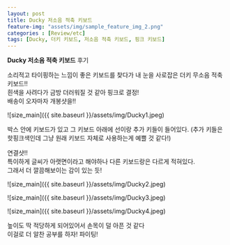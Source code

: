 ```yaml
---
layout: post
title: Ducky 저소음 적축 키보드
feature-img: "assets/img/sample_feature_img_2.png"
categories : [Review/etc]
tags: [Ducky, 더키 키보드, 저소음 적축 키보드, 핑크 키보드]
---
```


**Ducky 저소음 적축 키보드** 후기


소리적고 타이핑하는 느낌이 좋은 키보드를 찾다가 내 눈을 사로잡은 더키 무소음 적축 키보드!!<br>
흰색을 사려다가 금방 더러워질 것 같아 핑크로 결정!<br>
배송이 오자마자 개봉샷을!!

![size_main]({{ site.baseurl }}/assets/img/Ducky1.jpeg)

박스 안에 키보드가 있고 그 키보드 아래에 선이랑 추가 키들이 들어있다. (추가 키들은 핫핑크색인데 그냥 원래 키보드 자체로 사용하는게 예쁠 것 같다!)


연결샷!! <br>
특이하게 글씨가 아랫면이라고 해야하나 다른 키보드랑은 다르게 적혀있다. <br>
그래서 더 깔끔해보이는 감이 있는 듯!<br>

![size_main]({{ site.baseurl }}/assets/img/Ducky2.jpeg)


![size_main]({{ site.baseurl }}/assets/img/Ducky3.jpeg)


![size_main]({{ site.baseurl }}/assets/img/Ducky4.jpeg)

높이도 딱 적당하게 되어있어서 손목이 덜 아픈 것 같다 <br>
이걸로 더 알찬 공부를 하자! 파이팅! 

